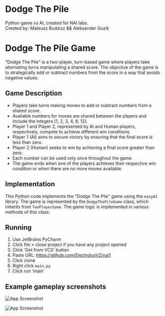 
# Dodge The Pile

Python game vs AI, created for NAI labs.    
Created by: Mateusz Budzisz && Aleksander Guzik



# Dodge The Pile Game

"Dodge The Pile" is a two-player, turn-based game where players take alternating turns manipulating a shared score. The objective of the game is to strategically add or subtract numbers from the score in a way that avoids negative values.

## Game Description

- Players take turns making moves to add or subtract numbers from a shared score.
- Available numbers for moves are shared between the players and include the integers [1, 2, 3, 4, 6, 12].
- Player 1 and Player 2, represented by AI and Human players, respectively, compete to achieve different win conditions.
- Player 1 (AI) aims to secure victory by ensuring that the final score is less than zero.
- Player 2 (Human) seeks to win by achieving a final score greater than zero.
- Each number can be used only once throughout the game.
- The game ends when one of the players achieves their respective win condition or when there are no more moves available.

## Implementation

This Python code implements the "Dodge The Pile" game using the `easyAI` library. The game is represented by the `DodgeThePileGame` class, which inherits from `TwoPlayerGame`. The game logic is implemented in various methods of this class.

## Running
1. Use JetBrains PyCharm
2. Click file > close project if you have any project opened
3. Click 'Get from VCS' button
4. Paste URL: https://github.com/ElectroluxV2/nai1
5. Click clone
6. Right click `main.py`
7. Click run 'main'

## Example gameplay screenshots

![App Screenshot](https://snipboard.io/anSL2r.jpg)

![App Screenshot](https://snipboard.io/UAEjhn.jpg)

